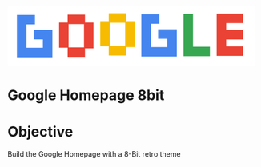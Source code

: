 ![Drag Racing](https://github.com/Saulnier/google-homepage-8bit/blob/main/images/Google-8-Bit.png?raw=true)
# Google Homepage 8bit

# Objective

Build the Google Homepage with a 8-Bit retro theme
